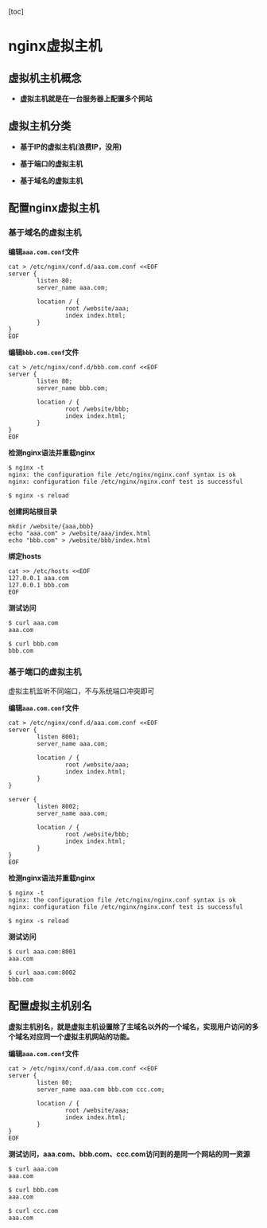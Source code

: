 [toc]



# nginx虚拟主机

## 虚拟机主机概念

- **虚拟主机就是在一台服务器上配置多个网站**



## 虚拟主机分类

- **基于IP的虚拟主机(浪费IP，没用)**

- **基于端口的虚拟主机**

- **基于域名的虚拟主机**



## 配置nginx虚拟主机

### 基于域名的虚拟主机

**编辑`aaa.com.conf`文件**

```nginx
cat > /etc/nginx/conf.d/aaa.com.conf <<EOF
server {
        listen 80;
        server_name aaa.com;

        location / {
                root /website/aaa;
                index index.html;
        }
}
EOF
```



**编辑`bbb.com.conf`文件**

```nginx
cat > /etc/nginx/conf.d/bbb.com.conf <<EOF
server {
        listen 80;
        server_name bbb.com;

        location / {
                root /website/bbb;
                index index.html;
        }
}
EOF
```



**检测nginx语法并重载nginx**

```shell
$ nginx -t
nginx: the configuration file /etc/nginx/nginx.conf syntax is ok
nginx: configuration file /etc/nginx/nginx.conf test is successful

$ nginx -s reload
```



**创建网站根目录**

```shell
mkdir /website/{aaa,bbb}
echo "aaa.com" > /website/aaa/index.html
echo "bbb.com" > /website/bbb/index.html
```



**绑定hosts**

```shell
cat >> /etc/hosts <<EOF
127.0.0.1 aaa.com
127.0.0.1 bbb.com
EOF
```



**测试访问**

```shell
$ curl aaa.com
aaa.com

$ curl bbb.com
bbb.com
```



### 基于端口的虚拟主机

虚拟主机监听不同端口，不与系统端口冲突即可

**编辑`aaa.com.conf`文件**

```nginx
cat > /etc/nginx/conf.d/aaa.com.conf <<EOF
server {
        listen 8001;
        server_name aaa.com;

        location / {
                root /website/aaa;
                index index.html;
        }
}

server {
        listen 8002;
        server_name aaa.com;

        location / {
                root /website/bbb;
                index index.html;
        }
}
EOF
```



**检测nginx语法并重载nginx**

```shell
$ nginx -t
nginx: the configuration file /etc/nginx/nginx.conf syntax is ok
nginx: configuration file /etc/nginx/nginx.conf test is successful

$ nginx -s reload
```

**测试访问**

```shell
$ curl aaa.com:8001
aaa.com

$ curl aaa.com:8002
bbb.com
```



## 配置虚拟主机别名

**虚拟主机别名，就是虚拟主机设置除了主域名以外的一个域名，实现用户访问的多个域名对应同一个虚拟主机网站的功能。**

**编辑`aaa.com.conf`文件**

```nginx
cat > /etc/nginx/conf.d/aaa.com.conf <<EOF
server {
        listen 80;
        server_name aaa.com bbb.com ccc.com;

        location / {
                root /website/aaa;
                index index.html;
        }
}
EOF
```



**测试访问，aaa.com、bbb.com、ccc.com访问到的是同一个网站的同一资源**

```shell
$ curl aaa.com
aaa.com

$ curl bbb.com
aaa.com

$ curl ccc.com
aaa.com
```

